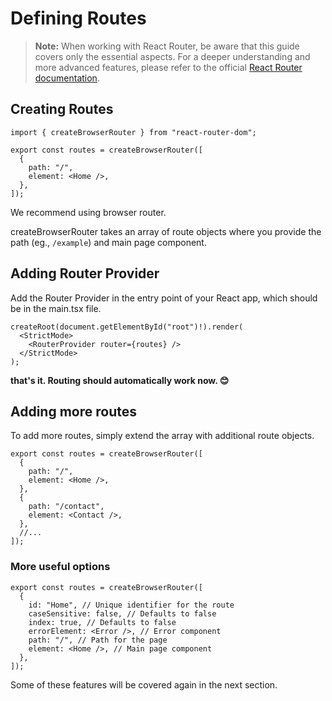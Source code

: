 # Defining Routes

> **Note:** When working with React Router, be aware that this guide covers only the essential aspects. For a deeper understanding and more advanced features, please refer to the official <a href='https://reactrouter.com' target='__blank'>React Router documentation</a>.

## Creating Routes

```tsx
import { createBrowserRouter } from "react-router-dom";

export const routes = createBrowserRouter([
  {
    path: "/",
    element: <Home />,
  },
]);
```

We recommend using browser router.

createBrowserRouter takes an array of route objects where you provide the path (eg., `/example`) and main page component.

## Adding Router Provider

Add the Router Provider in the entry point of your React app, which should be in the main.tsx file.

```tsx
createRoot(document.getElementById("root")!).render(
  <StrictMode>
    <RouterProvider router={routes} />
  </StrictMode>
);
```

**that's it. Routing should automatically work now. 😊**

## Adding more routes

To add more routes, simply extend the array with additional route objects.

```tsx
export const routes = createBrowserRouter([
  {
    path: "/",
    element: <Home />,
  },
  {
    path: "/contact",
    element: <Contact />,
  },
  //...
]);
```

### More useful options

```tsx
export const routes = createBrowserRouter([
  {
    id: "Home", // Unique identifier for the route
    caseSensitive: false, // Defaults to false
    index: true, // Defaults to false
    errorElement: <Error />, // Error component
    path: "/", // Path for the page
    element: <Home />, // Main page component
  },
]);
```

Some of these features will be covered again in the next section.
